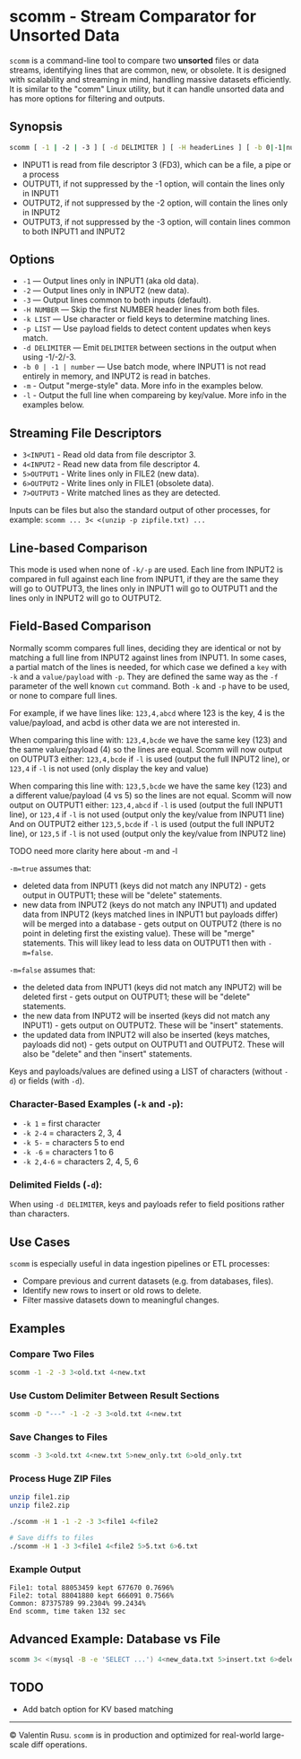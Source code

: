 # scomm - Stream Comparator for Unsorted Data

`scomm` is a command-line tool to compare two **unsorted** files or data streams, identifying lines that are common, new, or obsolete. It is designed with scalability and streaming in mind, handling massive datasets efficiently. It is similar to the "comm" Linux utility, but it can handle unsorted data and has more options for filtering and outputs.

## Synopsis

```sh
scomm [ -1 | -2 | -3 ] [ -d DELIMITER ] [ -H headerLines ] [ -b 0|-1|number ] [ -k LIST -p LIST ] 3<INPUT1 4<INOUT2 [ 5>OUTPUT1 ] [ 6>OUTPUT2 ] [ 7>OUTPUT3 ]
```

- INPUT1 is read from file descriptor 3 (FD3), which can be a file, a pipe or a process
- OUTPUT1, if not suppressed by the -1 option, will contain the lines only in INPUT1
- OUTPUT2, if not suppressed by the -2 option, will contain the lines only in INPUT2
- OUTPUT3, if not suppressed by the -3 option, will contain lines common to both INPUT1 and INPUT2

## Options

- `-1` — Output lines only in INPUT1 (aka old data).
- `-2` — Output lines only in INPUT2 (new data).
- `-3` — Output lines common to both inputs (default).
- `-H NUMBER` — Skip the first NUMBER header lines from both files.
- `-k LIST` — Use character or field keys to determine matching lines.
- `-p LIST` — Use payload fields to detect content updates when keys match.
- `-d DELIMITER` — Emit `DELIMITER` between sections in the output when using -1/-2/-3.
- `-b 0 | -1 | number` — Use batch mode, where INPUT1 is not read entirely in memory, and INPUT2 is read in batches.
- `-m` - Output "merge-style" data. More info in the examples below.
- `-l` - Output the full line when compareing by key/value. More info in the examples below.
   
## Streaming File Descriptors

- `3<INPUT1` - Read old data from file descriptor 3.
- `4<INPUT2` - Read new data from file descriptor 4.
- `5>OUTPUT1` - Write lines only in FILE2 (new data).
- `6>OUTPUT2` - Write lines only in FILE1 (obsolete data).
- `7>OUTPUT3` - Write matched lines as they are detected.

Inputs can be files but also the standard output of other processes, for example:
`scomm ... 3< <(unzip -p zipfile.txt) ...`

## Line-based Comparison

This mode is used when none of `-k/-p` are used.
Each line from INPUT2 is compared in full against each line from INPUT1, if they are the same they will go to OUTPUT3, the lines only in INPUT1 will go to OUTPUT1 and the lines only in INPUT2 will go to OUTPUT2.

## Field-Based Comparison

Normally scomm compares full lines, deciding they are identical or not by matching a full line from INPUT2 against lines from INPUT1.
In some cases, a partial match of the lines is needed, for which case we defined a `key` with `-k` and a `value/payload` with `-p`.
They are defined the same way as the `-f` parameter of the well known `cut` command. Both `-k` and `-p` have to be used, or none to compare full lines.

For example, if we have lines like:
  `123,4,abcd`
where 123 is the key, 4 is the value/payload, and acbd is other data we are not interested in.

When comparing this line with:
  `123,4,bcde`
we have the same key (123) and the same value/payload (4) so the lines are equal.
Scomm will now output on OUTPUT3 either:
  `123,4,bcde` if `-l` is used (output the full INPUT2 line), or
  `123,4` if `-l` is not used (only display the key and value)

When comparing this line with:
  `123,5,bcde`
we have the same key (123) and a different value/payload (4 vs 5) so the lines are not equal.
Scomm will now output on OUTPUT1 either:
  `123,4,abcd` if `-l` is used (output the full INPUT1 line), or
  `123,4` if `-l` is not used (output only the key/value from INPUT1 line)
And on OUTPUT2 either
  `123,5,bcde` if `-l` is used (output the full INPUT2 line), or
  `123,5` if `-l` is not used (output only the key/value from INPUT2 line)

TODO need more clarity here about -m and -l

`-m=true` assumes that:
   - deleted data from INPUT1 (keys did not match any INPUT2) - gets output in OUTPUT1; these will be "delete" statements.
   - new data from INPUT2 (keys do not match any INPUT1) and updated data from INPUT2 (keys matched lines in INPUT1 but payloads differ) will be merged into a database - gets output on OUTPUT2 (there is no point in deleting first the existing value). These will be "merge" statements.
This will likey lead to less data on OUTPUT1 then with `-m=false`.

`-m=false` assumes that:
  - the deleted data from INPUT1 (keys did not match any INPUT2) will be deleted first - gets output on OUTPUT1; these will be "delete" statements.
  - the new data from INPUT2 will be inserted (keys did not match any INPUT1) - gets output on OUTPUT2. These will be "insert" statements.
  - the updated data from INPUT2 will also be inserted (keys matches, payloads did not) - gets output on OUTPUT1 and OUTPUT2. These will also be "delete" and then "insert" statements.


Keys and payloads/values are defined using a LIST of characters (without `-d`) or fields (with `-d`).

### Character-Based Examples (`-k` and `-p`):

- `-k 1` = first character
- `-k 2-4` = characters 2, 3, 4
- `-k 5-` = characters 5 to end
- `-k -6` = characters 1 to 6
- `-k 2,4-6` = characters 2, 4, 5, 6

### Delimited Fields (`-d`):

When using `-d DELIMITER`, keys and payloads refer to field positions rather than characters.

## Use Cases

`scomm` is especially useful in data ingestion pipelines or ETL processes:

- Compare previous and current datasets (e.g. from databases, files).
- Identify new rows to insert or old rows to delete.
- Filter massive datasets down to meaningful changes.

## Examples

### Compare Two Files

```sh
scomm -1 -2 -3 3<old.txt 4<new.txt
```

### Use Custom Delimiter Between Result Sections

```sh
scomm -D "---" -1 -2 -3 3<old.txt 4<new.txt
```

### Save Changes to Files

```sh
scomm -3 3<old.txt 4<new.txt 5>new_only.txt 6>old_only.txt
```

### Process Huge ZIP Files

```sh
unzip file1.zip
unzip file2.zip

./scomm -H 1 -1 -2 -3 3<file1 4<file2

# Save diffs to files
./scomm -H 1 -3 3<file1 4<file2 5>5.txt 6>6.txt
```

### Example Output

```
File1: total 88053459 kept 677670 0.7696%
File2: total 88041880 kept 666091 0.7566%
Common: 87375789 99.2304% 99.2434%
End scomm, time taken 132 sec
```

## Advanced Example: Database vs File

```sh
scomm 3< <(mysql -B -e 'SELECT ...') 4<new_data.txt 5>insert.txt 6>delete.txt
```

## TODO

- Add batch option for KV based matching


---

© Valentin Rusu. `scomm` is in production and optimized for real-world large-scale diff operations.
